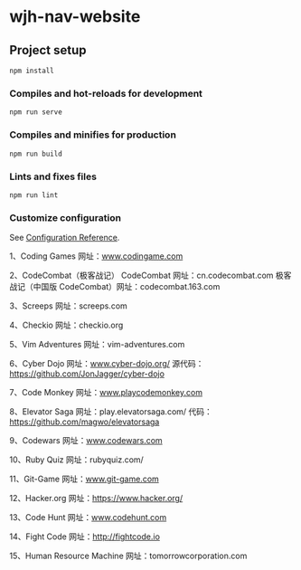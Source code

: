 # wjh-nav-website

## Project setup
```
npm install
```

### Compiles and hot-reloads for development
```
npm run serve
```

### Compiles and minifies for production
```
npm run build
```

### Lints and fixes files
```
npm run lint
```

### Customize configuration

See [Configuration Reference](https://cli.vuejs.org/config/).


1、Coding Games
网址：www.codingame.com

2、CodeCombat（极客战记）
CodeCombat 网址：cn.codecombat.com
极客战记（中国版 CodeCombat）网址：codecombat.163.com

3、Screeps
网址：screeps.com

4、Checkio
网址：checkio.org

5、Vim Adventures
网址：vim-adventures.com

6、Cyber Dojo
网址：www.cyber-dojo.org/
源代码：https://github.com/JonJagger/cyber-dojo

7、Code Monkey
网址：www.playcodemonkey.com

8、Elevator Saga
网址：play.elevatorsaga.com/
代码：https://github.com/magwo/elevatorsaga

9、Codewars
网址：www.codewars.com

10、Ruby Quiz
网址：rubyquiz.com/

11、Git-Game
网址：www.git-game.com

12、Hacker.org
网址：https://www.hacker.org/

13、Code Hunt
网址：www.codehunt.com

14、Fight Code
网址：http://fightcode.io

15、Human Resource Machine
网址：tomorrowcorporation.com
